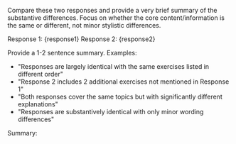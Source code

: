 Compare these two responses and provide a very brief summary of the substantive differences. Focus on whether the core content/information is the same or different, not minor stylistic differences.

Response 1: {response1}
Response 2: {response2}

Provide a 1-2 sentence summary. Examples:
- "Responses are largely identical with the same exercises listed in different order"
- "Response 2 includes 2 additional exercises not mentioned in Response 1"
- "Both responses cover the same topics but with significantly different explanations"
- "Responses are substantively identical with only minor wording differences"

Summary: